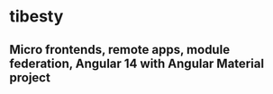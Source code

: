 # tibesty

## Micro frontends, remote apps, module federation, Angular 14 with Angular Material project
